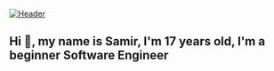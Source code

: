[![Header](https://github.com/rsamirdevone/rsamirdevone/blob/main/assets/1.gif)](https://www.youtube.com/watch?v=ceqgwo7U28Y)

## Hi 👋, my name is Samir, I'm 17 years old, I'm a beginner Software Engineer